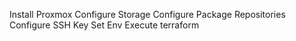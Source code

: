 Install Proxmox
Configure Storage
Configure Package Repositories
Configure SSH Key
Set Env
Execute terraform

